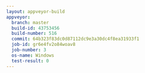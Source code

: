 ```yaml
---
layout: appveyor-build
appveyor:
  branch: master
  build-id: 43753456
  build-number: 516
  commit: 64b323f83dc0d87112dc9e3a30dc4f8ea31933f1
  job-id: gr6e4fv2o84woav8
  job-number: 3
  os-name: Windows
  test-result: 0
---
```


